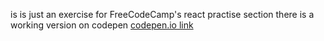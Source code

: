 is is just an exercise for FreeCodeCamp's react practise section
there is a working version on codepen
[codepen.io link](https://codepen.io/monoblack21/pen/XgxRLZ)
